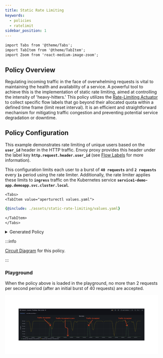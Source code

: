 ```yaml
---
title: Static Rate Limiting
keywords:
  - policies
  - ratelimit
sidebar_position: 1
---
```


```mdx-code-block
import Tabs from '@theme/Tabs';
import TabItem from '@theme/TabItem';
import Zoom from 'react-medium-image-zoom';
```

## Policy Overview

Regulating incoming traffic in the face of overwhelming requests is vital to
maintaining the health and availability of a service. A powerful tool to achieve
this is the implementation of static rate limiting, aimed at controlling the
intensity of 'heavy-hitters.' This policy utilizes the
[Rate-Limiting Actuator](/concepts/flow-control/components/rate-limiter.md) to
collect specific flow labels that go beyond their allocated quota within a
defined time frame (limit reset interval). It is an efficient and
straightforward mechanism for mitigating traffic congestion and preventing
potential service degradation or downtime.

## Policy Configuration

This example demonstrates rate limiting of unique users based on the
**`user_id`** header in the HTTP traffic. Envoy proxy provides this header under
the label key **`http.request.header.user_id`** (see
[Flow Labels](/concepts/flow-control/flow-label.md) for more information).

This configuration limits each user to a burst of **`40 requests`** and
**`2 requests`** every **`1s`** period using the rate limiter. Additionally, the
rate limiter applies these limits to **`ingress`** traffic on the Kubernetes
service **`service1-demo-app.demoapp.svc.cluster.local`**.

```mdx-code-block
<Tabs>
<TabItem value="aperturectl values.yaml">
```

```yaml
{@include: ./assets/static-rate-limiting/values.yaml}
```

```mdx-code-block
</TabItem>
</Tabs>

```

<details><summary>Generated Policy</summary>
<p>

```yaml
{@include: ./assets/static-rate-limiting/static-rate-limiting.yaml}
```

</p>
</details>

:::info

[Circuit Diagram](./assets/static-rate-limiting/static-rate-limiting.mmd.svg)
for this policy.

:::

### Playground

When the policy above is loaded in the playground, no more than 2 requests per
second period (after an initial burst of 40 requests) are accepted.

<Zoom>

![Static Rate Limiting](./assets/static-rate-limiting/static-rate-limiting-02.png)

</Zoom>

